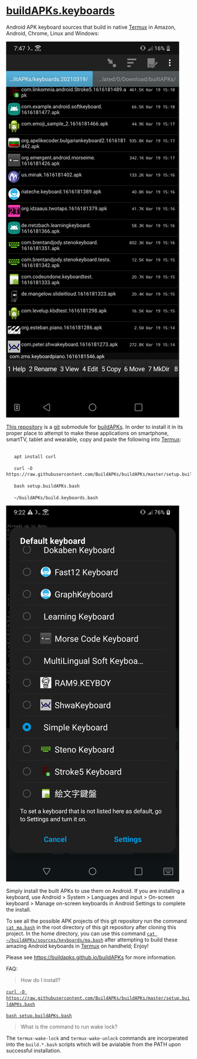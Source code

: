 <link rel="prerender" href="https://buildapks.github.io/buildAPKs.keyboards/">

# [buildAPKs.keyboards](https://github.com/BuildAPKs/buildAPKs.keyboards/)

Android APK keyboard sources that build in native [Termux](https://github.com/termux) in Amazon, Android, Chrome, Linux and Windows: 

[![Screenshot_20210320-074801.png](https://github.com/BuildAPKs/buildAPKs.keyboards/raw/main/Screenshot_20210320-074801.png)](https://github.com/BuildAPKs/buildAPKs.keyboards/raw/main/Screenshot_20210320-074801.png)

[This repository](https://github.com/BuildAPKs/buildAPKs.keyboards) is a [git](https://github.com/git) submodule for [buildAPKs](https://buildapks.github.io/buildAPKs/).  In order to install it in its proper place to attempt to make these applications on smartphone, smartTV, tablet and wearable, copy and paste the following into [Termux](https://github.com/termux):

```

   apt install curl 

   curl -O https://raw.githubusercontent.com/BuildAPKs/buildAPKs/master/setup.buildAPKs.bash

   bash setup.buildAPKs.bash

   ~/buildAPKs/build.keyboards.bash

```

[![Screenshot_20210320-092228.png](https://github.com/BuildAPKs/buildAPKs.keyboards/raw/main/Screenshot_20210320-092228.png)](https://github.com/BuildAPKs/buildAPKs.keyboards/raw/main/Screenshot_20210320-092228.png)

Simply install the built APKs to use them on Android. If you are installing a keyboard, use Android > System > Languages and input > On-screen keyboard > Manage on-screen keyboards in Android Settings to complete the install.

To see all the possible APK projects of this git repository run the command [`cat ma.bash`](https://raw.githubusercontent.com/BuildAPKs/buildAPKs.keyboards/main/ma.bash) in the root directory of this git repository after cloning this project.  In the home directory, you can use this command [`cat ~/buildAPKs/sources/keyboards/ma.bash`](https://raw.githubusercontent.com/BuildAPKs/buildAPKs.keyboards/main/ma.bash) after attempting to build these amazing Android keyboards in [Termux](https://github.com/termux) on handheld; Enjoy!

Please see https://buildapks.github.io/buildAPKs for more information.

FAQ:
> How do I install?

[`curl -O https://raw.githubusercontent.com/BuildAPKs/buildAPKs/master/setup.buildAPKs.bash`](https://buildapks.github.io/buildAPKs/setup.buildAPKs.bash)

[`bash setup.buildAPKs.bash`](https://raw.githubusercontent.com/BuildAPKs/buildAPKs/master/setup.buildAPKs.bash)

> What is the command to run wake lock?

The `termux-wake-lock` and `termux-wake-unlock` commands are incorperated into the `build.*.bash` scripts which will be avialable from the PATH upon successful installation.
<!--buildAPKs.keyboards README.md EOF-->
